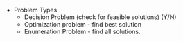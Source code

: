 * Problem Types
  * Decision Problem (check for feasible solutions) (Y/N)
  * Optimization problem  - find best solution
  * Enumeration Problem - find all solutions.
  